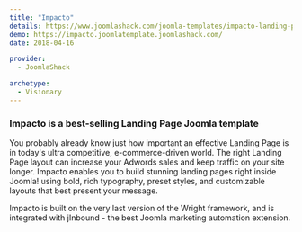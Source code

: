 ```yaml
---
title: "Impacto"
details: https://www.joomlashack.com/joomla-templates/impacto-landing-page
demo: https://impacto.joomlatemplate.joomlashack.com/
date: 2018-04-16

provider:
  - JoomlaShack

archetype:
  - Visionary
---
```


### Impacto is a best-selling Landing Page Joomla template

You probably already know just how important an effective Landing Page is in today's ultra competitive, e-commerce-driven world. The right Landing Page layout can increase your Adwords sales and keep traffic on your site longer. Impacto enables you to build stunning landing pages right inside Joomla! using bold, rich typography, preset styles, and customizable layouts that best present your message.

Impacto is built on the very last version of the Wright framework, and is integrated with jInbound - the best Joomla marketing automation extension.